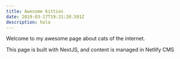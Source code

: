 ```yaml
---
title: Awesome kitties
date: 2019-03-17T19:31:20.591Z
description: hola
---
```

Welcome to my awesome page about cats of the internet.

This page is built with NextJS, and content is managed in Netlify CMS
